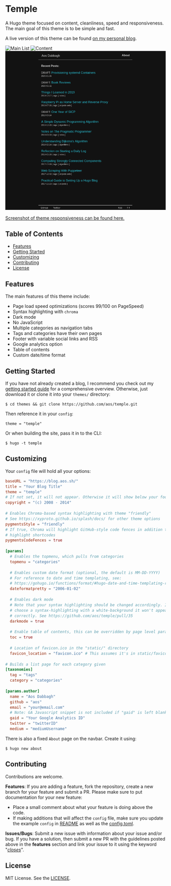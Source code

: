 # Temple

A Hugo theme focused on content, cleanliness, speed and responsiveness. The main
goal of this theme is to be simple and fast.

A live version of this theme can be found [on my personal blog](https://blog.aos.sh).

![Main List](https://raw.githubusercontent.com/aos/temple/master/images/tn.png)
![Content](https://raw.githubusercontent.com/aos/temple/master/images/screenshot.png)
![Dark Mode](https://raw.githubusercontent.com/aos/temple/master/images/dm.png)

[Screenshot of theme responsiveness can be found here.](https://raw.githubusercontent.com/aos/temple/master/images/responsive.png)

## Table of Contents
* [Features](#features)
* [Getting Started](#getting-started)
* [Customizing](#customizing)
* [Contributing](#contributing)
* [License](#license)

## Features
The main features of this theme include:
* Page load speed optimizations (scores 99/100 on PageSpeed)
* Syntax highlighting with `chroma`
* Dark mode
* No JavaScript
* Multiple categories as navigation tabs
* Tags and categories have their own pages
* Footer with variable social links and RSS
* Google analytics option
* Table of contents
* Custom date/time format

## Getting Started
If you have not already created a blog, I recommend you check out my [getting started guide](https://blog.aos.sh/2017/11/23/practical-guide-to-setting-up-a-hugo-blog/) for a comprehensive overview. Otherwise,
just download it or clone it into your `themes/` directory:
```
$ cd themes && git clone https://github.com/aos/temple.git
```
Then reference it in your `config`:
```
theme = "temple"
```
Or when building the site, pass it in to the CLI:
```
$ hugo -t temple
```

## Customizing
Your `config` file will hold all your options:
```toml
baseURL = "https://blog.aos.sh/"
title = "Your Blog Title"
theme = "temple"
# If not set, it will not appear. Otherwise it will show below your footer links
copyright = "(c) 2008 - 2014"

# Enables Chroma-based syntax highlighting with theme "friendly"
# See https://xyproto.github.io/splash/docs/ for other theme options
pygmentsStyle = "friendly"
# If true, Chroma will highlight GitHub-style code fences in addition to
# highlight shortcodes
pygmentsCodeFences = true

[params]
  # Enables the topmenu, which pulls from categories
  topmenu = "categories"

  # Enables custom date format (optional, the default is MM-DD-YYYY)
  # For reference to date and time templating, see:
  # https://gohugo.io/functions/format/#hugo-date-and-time-templating-reference
  dateformatpretty = "2006-01-02"

  # Enables dark mode
  # Note that your syntax highlighting should be changed accordingly. If you
  # choose a syntax-highlighting with a white-background it won't appear
  # correctly. See https://github.com/aos/temple/pull/35
  darkmode = true

  # Enable table of contents, this can be overridden by page level parameter `toc`.
  toc = true

  # Location of favicon.ico in the "static/" directory
  favicon_location = "favicon.ico" # This assumes it's in static/favicon.ico

# Builds a list page for each category given
[taxonomies]
  tag = "tags"
  category = "categories"

[params.author]
  name = "Aos Dabbagh"
  github = "aos"
  email = "your@email.com"
  # Note: GA Javascript snippet is not included if "gaid" is left blank
  gaid = "Your Google Analytics ID"
  twitter = "twitterID"
  medium = "mediumUsername"
```

There is also a fixed `About` page on the navbar. Create it using:
```
$ hugo new about
```

## Contributing
Contributions are welcome.

**Features**:
If you are adding a feature, fork the repository, create a new branch
for your feature and submit a PR. Please make sure to put documentation for your
new feature:
- Place a small comment about what your feature is doing above the code.
- If making additions that will affect the `config` file, make sure you update
  the example `config` in [README](./README.md) as well as the
  [config.toml](./exampleSite/config.toml).

**Issues/Bugs**:
Submit a new issue with information about your issue and/or bug. If you
have a solution, then submit a new PR with the guidelines posted above in the
**features** section and link your issue to it using the keyword "[*closes*](https://help.github.com/articles/closing-issues-using-keywords/)".

## License
MIT License. See the [LICENSE](./LICENSE).
